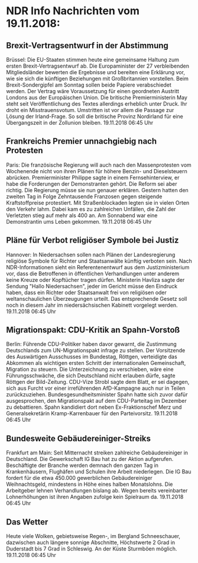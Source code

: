 # NDR Info Nachrichten vom 19.11.2018:


## Brexit-Vertragsentwurf in der Abstimmung
Brüssel: Die EU-Staaten stimmen heute eine gemeinsame Haltung zum ersten Brexit-Vertragsentwurf ab. Die Europaminister der 27 verbleibenden Mitgliedsländer bewerten die Ergebnisse und bereiten eine Erklärung vor, wie sie sich die künftigen Beziehungen mit Großbritannien vorstellen. Beim Brexit-Sondergipfel am Sonntag sollen beide Papiere verabschiedet werden. Der Vertrag wäre Voraussetzung für einen geordneten Austritt Londons aus der Europäischen Union. Die britische Premierministerin May steht seit Veröffentlichung des Textes allerdings erheblich unter Druck. Ihr droht ein Misstrauensvotum. Umstritten ist vor allem die Passage zur Lösung der Irland-Frage. So soll die britische Provinz Nordirland für eine Übergangszeit in der Zollunion bleiben. 19.11.2018 06:45 Uhr 

## Frankreichs Premier unnachgiebig nach Protesten
Paris: Die französische Regierung will auch nach den Massenprotesten vom Wochenende nicht von ihren Plänen für höhere Benzin- und Dieselsteuern abrücken. Premierminister Philippe sagte in einem Fernsehinterview, er habe die Forderungen der Demonstranten gehört. Die Reform sei aber richtig. Die Regierung müsse sie nun genauer erklären. Gestern hatten den zweiten Tag in Folge Zehntausende Franzosen gegen steigende Kraftstoffpreise protestiert. Mit Straßenblockaden legten sie in vielen Orten den Verkehr lahm. Dabei kam es zu zahlreichen Unfällen, die Zahl der Verletzten stieg auf mehr als 400 an. Am Sonnabend war eine Demonstrantin ums Leben gekommen. 19.11.2018 06:45 Uhr 

## Pläne für Verbot religiöser Symbole bei Justiz
Hannover: In Niedersachsen sollen nach Plänen der Landesregierung religiöse Symbole für Richter und Staatsanwälte künftig verboten sein. Nach NDR-Informationen sieht ein Referentenentwurf aus dem Justizministerium vor, dass die Betroffenen in öffentlichen Verhandlungen unter anderem keine Kreuze oder Kopftücher tragen dürfen. Ministerin Havliza sagte der Sendung "Hallo Niedersachsen", jeder im Gericht müsse den Eindruck haben, dass ein Richter oder Staatsanwalt frei von religiösen oder weltanschaulichen Überzeugungen urteilt. Das entsprechende Gesetz soll noch in diesem Jahr im niedersächsischen Kabinett vorgelegt werden. 19.11.2018 06:45 Uhr 

## Migrationspakt: CDU-Kritik an Spahn-Vorstoß
Berlin: 	Führende CDU-Politiker haben davor gewarnt, die Zustimmung Deutschlands zum UN-Migrationspakt infrage zu stellen. Der Vorsitzende des Auswärtigen Ausschusses im Bundestag, Röttgen, verteidigte das Abkommen als wichtigen ersten Schritt der internationalen Gemeinschaft, Migration zu steuern. Die Unterzeichnung zu verschieben, wäre eine Führungsschwäche, die sich Deutschland nicht erlauben dürfe, sagte Röttgen der Bild-Zeitung. CDU-Vize Strobl sagte dem Blatt, er sei dagegen, sich aus Furcht vor einer irreführenden AfD-Kampagne auch nur in Teilen zurückzuziehen. Bundesgesundheitsminister Spahn hatte sich zuvor dafür ausgesprochen, den Migrationspakt auf dem CDU-Parteitag im Dezember zu debattieren. Spahn kandidiert dort neben Ex-Fraktionschef Merz und Generalsekretärin Kramp-Karrenbauer für den Parteivorsitz. 19.11.2018 06:45 Uhr 

## Bundesweite Gebäudereiniger-Streiks
Frankfurt am Main: Seit Mitternacht streiken zahlreiche Gebäudereiniger in Deutschland. Die Gewerkschaft IG Bau hat zu der Aktion aufgerufen. Beschäftigte der Branche werden demnach den ganzen Tag in Krankenhäusern, Flughäfen und Schulen ihre Arbeit niederlegen. Die IG Bau fordert für die etwa 450.000 gewerblichen Gebäudereiniger Weihnachtsgeld, mindestens in Höhe eines halben Monatslohns. Die Arbeitgeber lehnen Verhandlungen bislang ab. Wegen bereits vereinbarter Lohnerhöhungen ist ihren Angaben zufolge kein Spielraum da. 19.11.2018 06:45 Uhr 

## Das Wetter
Heute viele Wolken, gebietsweise Regen-, im Bergland Schneeschauer, dazwischen auch längere sonnige Abschnitte, Höchstwerte 2 Grad in Duderstadt bis 7 Grad in Schleswig. An der Küste Sturmböen möglich. 19.11.2018 06:45 Uhr 
